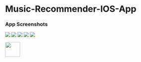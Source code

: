# Music-Recommender-IOS-App

### App Screenshots
![](Project_Pictures/home.png) ![](Project_Pictures/genreView.png) ![](Project_Pictures/artistView.png)
![](Project_Pictures/albumView.png) ![](Project_Pictures/tableView.png)

<img src="Project_Pictures/home.png" width="48">
